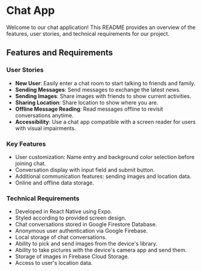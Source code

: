 # Chat App

Welcome to our chat application! This README provides an overview of the features, user stories, and technical requirements for our project.

## Features and Requirements

### User Stories
- **New User**: Easily enter a chat room to start talking to friends and family.
- **Sending Messages**: Send messages to exchange the latest news.
- **Sending Images**: Share images with friends to show current activities.
- **Sharing Location**: Share location to show where you are.
- **Offline Message Reading**: Read messages offline to revisit conversations anytime.
- **Accessibility**: Use a chat app compatible with a screen reader for users with visual impairments.

### Key Features
- User customization: Name entry and background color selection before joining chat.
- Conversation display with input field and submit button.
- Additional communication features: sending images and location data.
- Online and offline data storage.

### Technical Requirements
- Developed in React Native using Expo.
- Styled according to provided screen design.
- Chat conversations stored in Google Firestore Database.
- Anonymous user authentication via Google Firebase.
- Local storage of chat conversations.
- Ability to pick and send images from the device's library.
- Ability to take pictures with the device's camera app and send them.
- Storage of images in Firebase Cloud Storage.
- Access to user's location data.

